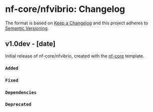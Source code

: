 # nf-core/nfvibrio: Changelog

The format is based on [Keep a Changelog](https://keepachangelog.com/en/1.0.0/)
and this project adheres to [Semantic Versioning](https://semver.org/spec/v2.0.0.html).

## v1.0dev - [date]

Initial release of nf-core/nfvibrio, created with the [nf-core](https://nf-co.re/) template.

### `Added`

### `Fixed`

### `Dependencies`

### `Deprecated`

